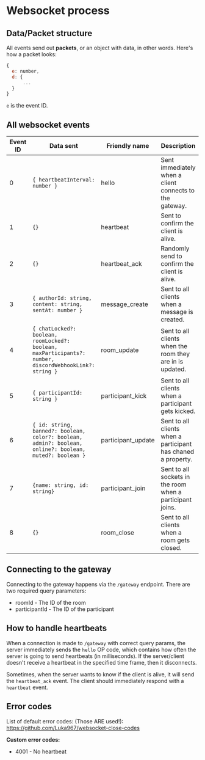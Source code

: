 
# Websocket process

## Data/Packet structure

All events send out **packets**, or an object with data, in other words. Here's how a packet looks:

```js
{
  e: number,
  d: {
      ...
  }
}
```

`e` is the event ID.

## All websocket events

| Event ID | Data sent                                                                                               | Friendly name      | Description                                                   | Sent by       |
|----------|---------------------------------------------------------------------------------------------------------|--------------------|---------------------------------------------------------------|---------------|
| 0        | `{ heartbeatInterval: number }`                                                                         | hello | Sent immediately when a client connects to the gateway.       | server        |
| 1        | `{}`                                                                                                    | heartbeat          | Sent to confirm the client is alive.                          | client/server |
| 2        | `{}`                                                                                                    | heartbeat_ack      | Randomly send to confirm the client is alive.                 | client/server |
| 3        | `{ authorId: string, content: string, sentAt: number }`                                                 | message_create     | Sent to all clients when a message is created.                | server        |
| 4        | `{ chatLocked?: boolean, roomLocked?: boolean, maxParticipants?: number, discordWebhookLink?: string }` | room_update        | Sent to all clients when the room they are in is updated.     | server        |
| 5        | `{ participantId: string }`                                                                                    | participant_kick   | Sent to all clients when a participant gets kicked.           | server        |
| 6        | `{ id: string, banned?: boolean, color?: boolean, admin?: boolean, online?: boolean, muted?: boolean }`                                | participant_update | Sent to all clients when a participant has chaned a property. | server        |
| 7        | `{name: string, id: string}`                                                                                                    | participant_join  |   Sent to all sockets in the room when a participant joins.   | server        |
| 8        | `{}`                                                                                                    | room_close         | Sent to all clients when a room gets closed.                  | server        |

## Connecting to the gateway

Connecting to the gateway happens via the `/gateway` endpoint. There are two required query parameters:

- roomId - The ID of the room
- participantId - The ID of the participant

## How to handle heartbeats

When a connection is made to `/gateway` with correct query params, the server immediately sends the `hello` OP code, which contains how often the server is going to send heartbeats (in milliseconds). If the server/client doesn't receive a heartbeat in the specified time frame, then it disconnects. 

Sometimes, when the server wants to know if the client is alive, it will send the `heartbeat_ack` event. The client should immediately respond with a `heartbeat` event.

## Error codes

List of default error codes: (Those ARE used!): https://github.com/Luka967/websocket-close-codes

**Custom error codes:** 

- 4001 - No heartbeat
